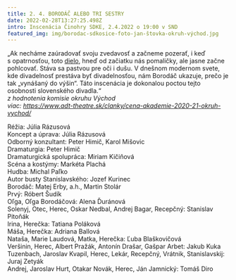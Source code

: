 ```yaml
---
title: 2. 4. BORODÁČ ALEBO TRI SESTRY
date: 2022-02-28T13:27:25.498Z
intro: Inscenácia Činohry SDKE, 2.4.2022 o 19:00 v SND
featured_img: img/borodac-sdkosice-foto-jan-štovka-okruh-východ.jpg
---
```

„Ak necháme zaúradovať svoju zvedavosť a začneme pozerať, i keď s opatrnosťou, toto [dielo](https://www.sdke.sk/sk/cinohra/karol-horak-michal-ditte-michal-balaz-borodac-alebo-tri-sestry), hneď od začiatku nás pomaličky, ale jasne začne pohlcovať. Stáva sa pastvou pre oči i dušu. V dnešnom modernom svete, kde divadelnosť prestáva byť divadelnosťou, nám Borodáč ukazuje, prečo je tak „vynášaný do výšin“. Táto inscenácia je dokonalou poctou tejto osobnosti slovenského divadla.“\
*z hodnotenia komisie okruhu Východ*\
*viac: https://www.adt-theatre.sk/clanky/cena-akademie-2020-21-okruh-vychod/*

Réžia: Júlia Rázusová\
Koncept a úprava: Júlia Rázusová\
Odborný konzultant: Peter Himič, Karol Mišovic\
Dramaturgia: Peter Himič\
Dramaturgická spolupráca: Miriam Kičiňová\
Scéna a kostýmy: Markéta Plachá\
Hudba:	Michal Paľko\
Autor busty Stanislavského: Jozef Kurinec\
Borodáč: Matej Erby, a.h., Martin Stolár\
Prvý: Róbert Šudík\
Oľga, Oľga Borodáčová: Alena Ďuránová\
Solenyj, Otec, Herec, Oskar Nedbal, Andrej Bagar, Recepčný: Stanislav Pitoňák\
Irina, Herečka: Tatiana Poláková\
Máša, Herečka: Adriana Ballová\
Nataša, Marie Laudová, Matka, Herečka: Ľuba Blaškovičová\
Veršinin, Herec, Albert Pražák, Antonín Drašar, Gašpar Arbet: Jakub Kuka\
Tuzenbach, Jaroslav Kvapil, Herec, Lekár, Recepčný, Vrátnik, Stanislavskij: Juraj Zetyák\
Andrej, Jaroslav Hurt, Otakar Novák, Herec, Ján Jamnický:	Tomáš Diro